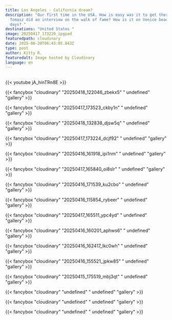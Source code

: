 ```yaml
---
title: Los Angeles - California dream?
description: "Our first time in the USA. How is easy was it to get there? Why
  Tomasz did an interview on the walk of fame? How is it on Venice beach these
  days? "
destinations: "United States "
image: 20250417_173220_ipgpad
featuredpath: cloudinary
date: 2025-06-20T06:43:05.843Z
type: post
author: Kitty R.
featuredalt: Image hosted by Cloudinary
language: en
---
```

<br>{{< youtube jA_hinTRn8E >}}</br>

{{< fancybox "cloudinary" "20250418_122046_zbekx5" " undefined" "gallery" >}}

{{< fancybox "cloudinary" "20250417_173523_ckby1n" " undefined" "gallery" >}}

{{< fancybox "cloudinary" "20250418_132838_djsw5q" " undefined" "gallery" >}}

{{< fancybox "cloudinary" "20250417_173224_dcjf92" " undefined" "gallery" >}}

{{< fancybox "cloudinary" "20250416_161918_ipi1nm" " undefined" "gallery" >}}

{{< fancybox "cloudinary" "20250417_165840_oi8slr" " undefined" "gallery" >}}

{{< fancybox "cloudinary" "20250416_171539_ku2cbo" " undefined" "gallery" >}}

{{< fancybox "cloudinary" "20250416_115854_rybeer" " undefined" "gallery" >}}

{{< fancybox "cloudinary" "20250417_165511_ypc4yd" " undefined" "gallery" >}}

{{< fancybox "cloudinary" "20250416_160201_aphws6" " undefined" "gallery" >}}

{{< fancybox "cloudinary" "20250416_162417_lkc0wh" " undefined" "gallery" >}}

{{< fancybox "cloudinary" "20250416_155521_jpkw85" " undefined" "gallery" >}}

{{< fancybox "cloudinary" "20250415_175519_mbj3qt" " undefined" "gallery" >}}

{{< fancybox "cloudinary" "undefined" " undefined" "gallery" >}}

{{< fancybox "cloudinary" "undefined" " undefined" "gallery" >}}

{{< fancybox "cloudinary" "undefined" " undefined" "gallery" >}}
